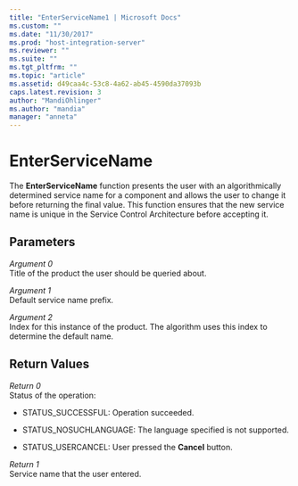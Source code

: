 ```yaml
---
title: "EnterServiceName1 | Microsoft Docs"
ms.custom: ""
ms.date: "11/30/2017"
ms.prod: "host-integration-server"
ms.reviewer: ""
ms.suite: ""
ms.tgt_pltfrm: ""
ms.topic: "article"
ms.assetid: d49caa4c-53c8-4a62-ab45-4590da37093b
caps.latest.revision: 3
author: "MandiOhlinger"
ms.author: "mandia"
manager: "anneta"
---
```

# EnterServiceName
The **EnterServiceName** function presents the user with an algorithmically determined service name for a component and allows the user to change it before returning the final value. This function ensures that the new service name is unique in the Service Control Architecture before accepting it.  
  
## Parameters  
 *Argument 0*  
 Title of the product the user should be queried about.  
  
 *Argument 1*  
 Default service name prefix.  
  
 *Argument 2*  
 Index for this instance of the product. The algorithm uses this index to determine the default name.  
  
## Return Values  
 *Return 0*  
 Status of the operation:  
  
-   STATUS_SUCCESSFUL: Operation succeeded.  
  
-   STATUS_NOSUCHLANGUAGE: The language specified is not supported.  
  
-   STATUS_USERCANCEL: User pressed the **Cancel** button.  
  
 *Return 1*  
 Service name that the user entered.